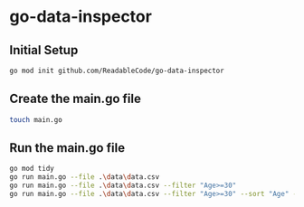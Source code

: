 # go-data-inspector

## Initial Setup

```bash
go mod init github.com/ReadableCode/go-data-inspector
```

## Create the main.go file

```bash
touch main.go
```

## Run the main.go file

```bash
go mod tidy
go run main.go --file .\data\data.csv
go run main.go --file .\data\data.csv --filter "Age>=30"
go run main.go --file .\data\data.csv --filter "Age>=30" --sort "Age" --desc
```

